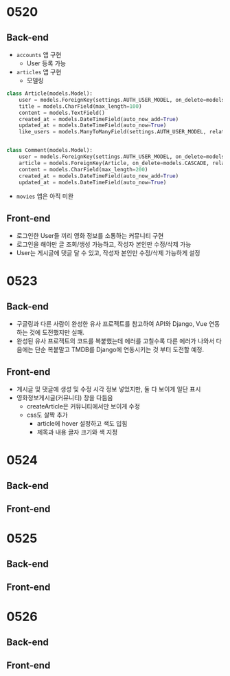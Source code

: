 # 0520
## Back-end
- `accounts` 앱 구현
  - User 등록 가능
- `articles` 앱 구현
  - 모델링
```python
class Article(models.Model):
    user = models.ForeignKey(settings.AUTH_USER_MODEL, on_delete=models.CASCADE, related_name='articles')
    title = models.CharField(max_length=100)
    content = models.TextField()
    created_at = models.DateTimeField(auto_now_add=True)
    updated_at = models.DateTimeField(auto_now=True)
    like_users = models.ManyToManyField(settings.AUTH_USER_MODEL, related_name='like_articles')


class Comment(models.Model):
    user = models.ForeignKey(settings.AUTH_USER_MODEL, on_delete=models.CASCADE, related_name='comments')
    article = models.ForeignKey(Article, on_delete=models.CASCADE, related_name='comments')
    content = models.CharField(max_length=200)
    created_at = models.DateTimeField(auto_now_add=True)
    updated_at = models.DateTimeField(auto_now=True)
```
- `movies` 앱은 아직 미완

## Front-end
- 로그인한 User들 끼리 영화 정보를 소통하는 커뮤니티 구현
- 로그인을 해야만 글 조회/생성 가능하고, 작성자 본인만 수정/삭제 가능
- User는 게시글에 댓글 달 수 있고, 작성자 본인만 수정/삭제 가능하게 설정

# 0523
## Back-end
- 구글링과 다른 사람이 완성한 유사 프로젝트를 참고하여 API와 Django, Vue 연동하는 것에 도전했지만 실패.
- 완성된 유사 프로젝트의 코드를 복붙했는데 에러를 고칠수록 다른 에러가 나와서 다음에는 단순 복붙말고 TMDB를 Django에 연동시키는 것 부터 도전할 예정.
## Front-end
- 게시글 및 댓글에 생성 및 수정 시각 정보 넣었지만, 둘 다 보이게 일단 표시
- 영화정보게시글(커뮤니티) 창을 다듬음
  - createArticle은 커뮤니티에서만 보이게 수정
  - css도 살짝 추가
    - article에 hover 설정하고 색도 입힘
    - 제목과 내용 글자 크기와 색 지정

# 0524
## Back-end

## Front-end

# 0525
## Back-end

## Front-end

# 0526
## Back-end

## Front-end